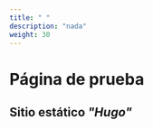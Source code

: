 ```yaml
---
title: " "
description: "nada" 
weight: 30
---
```


# Página de prueba

## Sitio estático ***"Hugo"***

